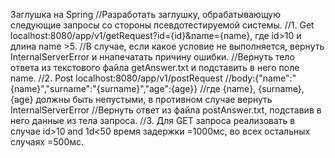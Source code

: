 Заглушка на Spring 
//Разработать заглушку, обрабатывающую следующие запросы со стороны псевдотестируемой системы.
//1. Get localhost:8080/app/v1/getRequest?id={id}&name={name}, где id>10 и длина name >5.
//В случае, если какое условие не выполняется, вернуть InternalServerError и ннапечатать причину ошибки.
//Вернуть тело ответа из текстового файла getAnswer.txt и подставить в него поле name.
//2. Post localhost:8080/app/v1/postRequest
//body:{"name":"{name}","surname":"{surname}","age":{age}}
//где {name}, {surname}, {age} должны быть непустыми, в противном случае вернуть InternalServerError
//Вернуть ответ из файла postAnswer.txt, подставив в него данные из тела запроса.
//3. Для GET запроса реализовать в случае id>10 and 1d<50 время задержки =1000мс, во всех остальных случаях =500мс.
